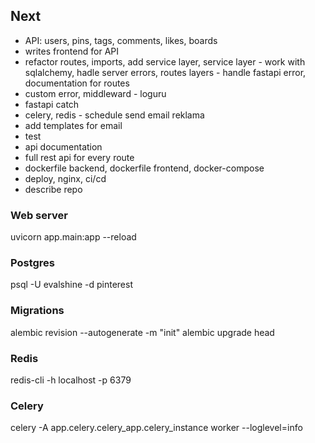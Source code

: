 ## Next
- API: users, pins, tags, comments, likes, boards
- writes frontend for API
- refactor routes, imports, add service layer, service layer - work with sqlalchemy, hadle server errors, routes layers - handle fastapi error, documentation for routes
- custom error, middleward - loguru
- fastapi catch
- celery, redis - schedule send email reklama
- add templates for email
- test
- api documentation
- full rest api for every route
- dockerfile backend, dockerfile frontend, docker-compose
- deploy, nginx, ci/cd
- describe repo

### Web server
uvicorn app.main:app --reload

### Postgres
psql -U evalshine -d pinterest

### Migrations
alembic revision --autogenerate -m "init"
alembic upgrade head

### Redis
redis-cli -h localhost -p 6379

### Celery
celery -A app.celery.celery_app.celery_instance worker --loglevel=info